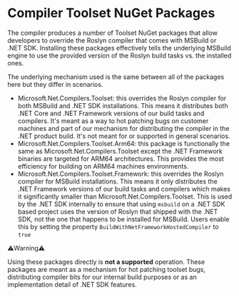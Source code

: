 Compiler Toolset NuGet Packages
====

The compiler produces a number of Toolset NuGet packages that allow developers to override the Roslyn compiler that comes with MSBuild or .NET SDK. Installing these packages effectively tells the underlying MSBuild engine to use the provided version of the Roslyn build tasks vs. the installed ones.

The underlying mechanism used is the same between all of the packages here but they differ in scenarios. 

- Microsoft.Net.Compilers.Toolset: this overrides the Roslyn compiler for both MSBuild and .NET SDK installations. This means it distributes both .NET Core and .NET Framework versions of our build tasks and compilers. It's meant as a way to hot patching bugs on customer machines and part of our mechanism for distributing the compiler in the .NET product build. It's not meant for or supported in general scenarios.
- Microsoft.Net.Compilers.Toolset.Arm64: this package is functionally the same as Microsoft.Net.Compilers.Toolset except the .NET Framework binaries are targeted for ARM64 architectures. This provides the most efficiency for building on ARM64 machines environments. 
- Microsoft.Net.Compilers.Toolset.Framework: this overrides the Roslyn compiler for MSBuild installations. This means it only distributes the .NET Framework versions of our build tasks and compilers which makes it significantly smaller than Microsoft.Net.Compilers.Toolset. This is used by the .NET SDK internally to ensure that using `msbuild` on a .NET SDK based project uses the version of Roslyn that shipped with the .NET SDK, not the one that happens to be installed for MSBuild. Users enable this by setting the property `BuildWithNetFrameworkHostedCompiler` to `true`

⚠️Warning⚠️ ️

Using these packages directly is **not a supported** operation. These packages are meant as a mechanism for hot patching toolset bugs, distributing compiler bits for our internal build purposes or as an implementation detail of .NET SDK features.